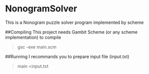 # NonogramSolver
This is a Nonogram puzzle solver program implemented by scheme

##Compiling
This project needs Gambit Scheme (or any scheme implementation) to compile
> gsc -exe main.scm

##Running
I recommands you to prepare input file (input.txt)
> main <input.txt
